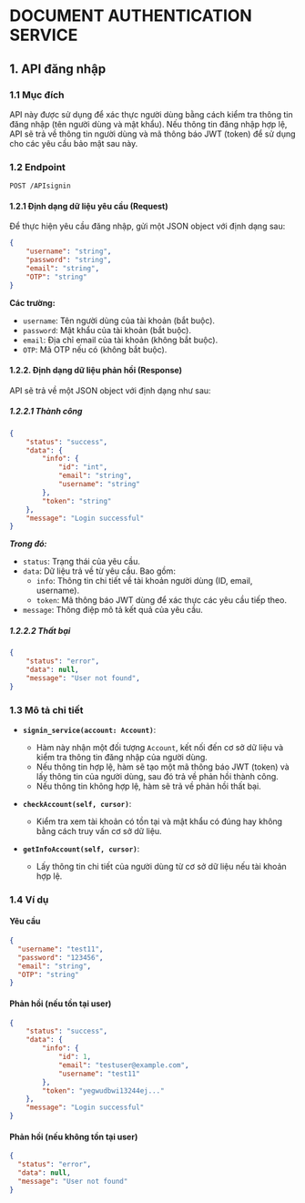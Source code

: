 
# DOCUMENT AUTHENTICATION SERVICE

## 1. API đăng nhập

### 1.1 Mục đích

API này được sử dụng để xác thực người dùng bằng cách kiểm tra thông tin đăng nhập (tên người dùng và mật khẩu). Nếu thông tin đăng nhập hợp lệ, API sẽ trả về thông tin người dùng và mã thông báo JWT (token) để sử dụng cho các yêu cầu bảo mật sau này.

### 1.2 Endpoint

```
POST /APIsignin
```

#### 1.2.1 Định dạng dữ liệu yêu cầu (Request)

Để thực hiện yêu cầu đăng nhập, gửi một JSON object với định dạng sau:

```json
{
    "username": "string",
    "password": "string",
    "email": "string",
    "OTP": "string"
}
```

**Các trường:**
- `username`: Tên người dùng của tài khoản (bắt buộc).
- `password`: Mật khẩu của tài khoản (bắt buộc).
- `email`: Địa chỉ email của tài khoản (không bắt buộc).
- `OTP`: Mã OTP nếu có (không bắt buộc).

#### 1.2.2. Định dạng dữ liệu phản hồi (Response)

API sẽ trả về một JSON object với định dạng như sau:

##### 1.2.2.1 Thành công

```json
{
    "status": "success",
    "data": {
        "info": {
            "id": "int",          
            "email": "string",     
            "username": "string"  
        },
        "token": "string"        
    },
    "message": "Login successful"
}
```

***Trong đó:***
- `status`: Trạng thái của yêu cầu.
- `data`: Dữ liệu trả về từ yêu cầu. Bao gồm:
    - `info`: Thông tin chi tiết về tài khoản người dùng (ID, email, username).
    - `token`: Mã thông báo JWT dùng để xác thực các yêu cầu tiếp theo.
- `message`: Thông điệp mô tả kết quả của yêu cầu.

##### 1.2.2.2 Thất bại

```json
{
    "status": "error",
    "data": null,
    "message": "User not found",
}
```

### 1.3 Mô tả chi tiết

- **`signin_service(account: Account)`**:
  - Hàm này nhận một đối tượng `Account`, kết nối đến cơ sở dữ liệu và kiểm tra thông tin đăng nhập của người dùng.
  - Nếu thông tin hợp lệ, hàm sẽ tạo một mã thông báo JWT (token) và lấy thông tin của người dùng, sau đó trả về phản hồi thành công.
  - Nếu thông tin không hợp lệ, hàm sẽ trả về phản hồi thất bại.

- **`checkAccount(self, cursor)`**:
  - Kiểm tra xem tài khoản có tồn tại và mật khẩu có đúng hay không bằng cách truy vấn cơ sở dữ liệu.

- **`getInfoAccount(self, cursor)`**:
  - Lấy thông tin chi tiết của người dùng từ cơ sở dữ liệu nếu tài khoản hợp lệ.

### 1.4 Ví dụ

#### Yêu cầu

```json
{
  "username": "test11",
  "password": "123456",
  "email": "string",
  "OTP": "string"
}
```

#### Phản hồi (nếu tồn tại user)

```json
{
    "status": "success",
    "data": {
        "info": {
            "id": 1,
            "email": "testuser@example.com",
            "username": "test11"
        },
        "token": "yegwudbwi13244ej..."
    },
    "message": "Login successful"
}
```

#### Phản hồi (nếu không tồn tại user)

```json
{
  "status": "error",
  "data": null,
  "message": "User not found"
}
```